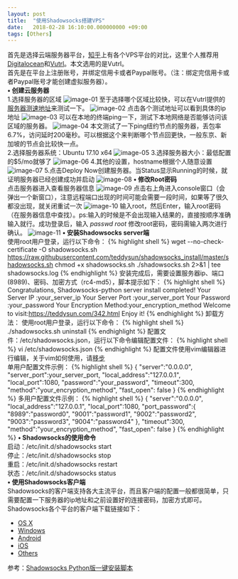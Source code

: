 ```yaml
---
layout: post
title:  "使用Shadowsocks搭建VPS"
date:   2018-02-28 16:10:00.000000000 +09:00
tags: [Others]
---
```

首先是选择云端服务器平台，[知乎]上有各个VPS平台的对比，这里个人推荐用[Digitalocean]和[Vutrl]。本文选用的是Vutrl。    
首先是在平台上注册账号，并绑定信用卡或者Paypal账号。（注：绑定完信用卡或者Paypal账号才能创建虚拟服务器）。    
**• 创建云服务器**    
1.选择服务器的区域
![image-01]
至于选择哪个区域比较快，可以在Vutrl提供的[服务器测速地址]来测试一下。
![image-02]
点击各个测试地址可以看到具体的ip地址
![image-03]
可以在本地的终端ping一下，测试下本地网络是否能够访问该区域的服务器。
![image-04]
本文测试了一下ping纽约节点的服务器，丢包率6.7%，访问延时200毫秒。可以根据这个来判断哪个节点回更快，一般东京、新加坡的节点会比较快一点。    
2.选择服务器系统：Ubuntu 17.10 x64
![image-05]
3.选择服务器大小：最低配置的$5/mo就够了
![image-06]
4.其他的设置，hostname根据个人随意设置
![image-07]
5.点击Deploy Now创建服务器。当Status显示Running的时候，就证明服务器已经创建成功并启动
![image-08]
**• 修改Root密码**     
点击服务器进入查看服务器信息
![image-09]
点击右上角进入console窗口（会弹出一个新窗口），注意远程端口出现的时间可能会需要一段时间，如果等了很久都没出现，就关闭重试一次
![image-10]
输入root，然后Enter，输入root密码（在服务器信息中查找）。ps:输入的时候是不会出现输入结果的，直接按顺序准确输入就行。成功登录后，输入 *passwd root* 修改root密码，密码需输入两次进行确认。
![image-11]
**• 安装Shadowsocks server端**    
使用root用户登录，运行以下命令：
{% highlight shell %}
wget --no-check-certificate -O shadowsocks.sh https://raw.githubusercontent.com/teddysun/shadowsocks_install/master/shadowsocks.sh
chmod +x shadowsocks.sh
./shadowsocks.sh 2>&1 | tee shadowsocks.log
{% endhighlight %}
安装完成后，需要设置服务器ip、端口(8989)、密码、加密方式（rc4-md5），脚本提示如下：
{% highlight shell %}
Congratulations, Shadowsocks-python server install completed!
Your Server IP        :your_server_ip
Your Server Port      :your_server_port
Your Password         :your_password
Your Encryption Method:your_encryption_method
Welcome to visit:https://teddysun.com/342.html
Enjoy it!
{% endhighlight %}
卸载方法：
使用root用户登录，运行以下命令：
{% highlight shell %}
./shadowsocks.sh uninstall
{% endhighlight %}
配置文件：/etc/shadowsocks.json，运行以下命令编辑配置文件：
{% highlight shell %}
vi /etc/shadowsocks.json
{% endhighlight %}
配置文件使用vim编辑器进行编辑，关于vim如何使用，请[移步]    
单用户配置文件示例：
{% highlight shell %}
{
    "server":"0.0.0.0",
    "server_port":your_server_port,
    "local_address":"127.0.0.1",
    "local_port":1080,
    "password":"your_password",
    "timeout":300,
    "method":"your_encryption_method",
    "fast_open": false
}
{% endhighlight %}
多用户配置文件示例：
{% highlight shell %}
{
    "server":"0.0.0.0",
    "local_address":"127.0.0.1",
    "local_port":1080,
    "port_password":{
         "8989":"password0",
         "9001":"password1",
         "9002":"password2",
         "9003":"password3",
         "9004":"password4"
    },
    "timeout":300,
    "method":"your_encryption_method",
    "fast_open": false
}
{% endhighlight %}
**• Shadowsocks的使用命令**    
启动：/etc/init.d/shadowsocks start    
停止：/etc/init.d/shadowsocks stop    
重启：/etc/init.d/shadowsocks restart    
状态：/etc/init.d/shadowsocks status    
**• 使用Shadowsocks客户端**    
Shadowsocks的客户端支持各大主流平台，而且客户端的配置一般都很简单，只需要配置一下服务器的ip地址和之前设置好的连接密码，加密方式即可。Shadowsocks各个平台的客户端下载链接如下：    
+ [OS X]
+ [Windows]
+ [Android]
+ [iOS]
+ [Others]    

参考：[Shadowsocks Python版一键安装脚本] 

[知乎]:https://www.zhihu.com/question/20800554/answer/71397836
[Digitalocean]:https://www.digitalocean.com/
[Vutrl]:https://www.vultr.com/
[服务器测速地址]:https://www.vultr.com/faq/
[移步]:https://www.vpser.net/manage/vi.html
[Shadowsocks Python版一键安装脚本]:https://teddysun.com/342.html
[OS X]:https://github.com/shadowsocks/ShadowsocksX-NG/releases
[Windows]:https://github.com/shadowsocks/shadowsocks-windows/releases
[Android]:https://github.com/shadowsocks/shadowsocks-android/releases
[iOS]:https://github.com/shadowsocks/shadowsocks-iOS/wiki/Help
[Others]:https://github.com/shadowsocks/shadowsocks/wiki/Ports-and-Clients
[image-01]:     http://blog.wangjace.site/images/article_images/2018-02-28-使用Shadowsocks搭建VPS01.png
[image-02]:     http://blog.wangjace.site/images/article_images/2018-02-28-使用Shadowsocks搭建VPS02.png
[image-03]:     http://blog.wangjace.site/images/article_images/2018-02-28-使用Shadowsocks搭建VPS03.png
[image-04]:     http://blog.wangjace.site/images/article_images/2018-02-28-使用Shadowsocks搭建VPS04.png
[image-05]:     http://blog.wangjace.site/images/article_images/2018-02-28-使用Shadowsocks搭建VPS05.png
[image-06]:     http://blog.wangjace.site/images/article_images/2018-02-28-使用Shadowsocks搭建VPS06.png
[image-07]:     http://blog.wangjace.site/images/article_images/2018-02-28-使用Shadowsocks搭建VPS07.png
[image-08]:     http://blog.wangjace.site/images/article_images/2018-02-28-使用Shadowsocks搭建VPS08.png
[image-09]:     http://blog.wangjace.site/images/article_images/2018-02-28-使用Shadowsocks搭建VPS09.png
[image-10]:     http://blog.wangjace.site/images/article_images/2018-02-28-使用Shadowsocks搭建VPS10.png
[image-11]:     http://blog.wangjace.site/images/article_images/2018-02-28-使用Shadowsocks搭建VPS11.png


